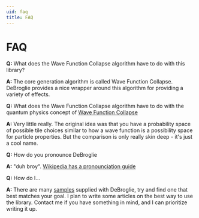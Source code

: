 ```yaml
---
uid: faq
title: FAQ
---
```

FAQ
===


**Q:** What does the Wave Function Collapse algorithm have to do with this library?

**A:** The core generation algorithm is called Wave Function Collapse. DeBroglie provides a nice wrapper around this algorithm for providing a variety of effects.

**Q:** What does the Wave Function Collapse algorithm have to do with the quantum physics concept of [Wave Function Collapse](https://en.wikipedia.org/wiki/Wave_function_collapse)

**A:** Very little really. The original idea was that you have a probability space of possible tile choices similar to how a wave function is a possibility space for particle properties. 
But the comparison is only really skin deep - it's just a cool name.

**Q:** How do you pronounce DeBroglie

**A:** "duh broy". [Wikipedia has a pronounciation guide](https://en.wikipedia.org/wiki/Louis_de_Broglie)

**Q:** How do I...

**A:** There are many [samples](https://github.com/BorisTheBrave/DeBroglie/tree/master/samples) supplied with DeBroglie, try and find one that best matches your goal. I plan to write some articles on the best way to use the library. Contact me if you have something in mind, and I can prioritize writing it up.
